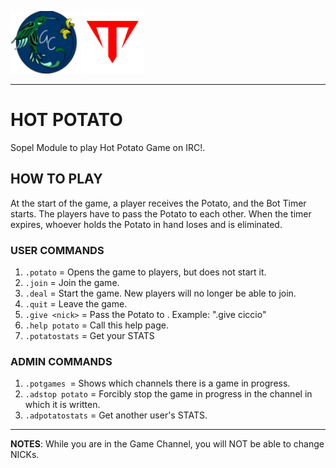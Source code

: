 <img src="https://github.com/giovannetor/Trinacry/blob/main/perlogo_small.png" alt="perlogo" width="110" height="100"> <img src="https://github.com/giovannetor/Trinacry/blob/main/T_LOGO_WHITE.png" alt="TTT_logo_white" width="100" height="100">

---
# HOT POTATO 
Sopel Module to play Hot Potato Game on IRC!.
## HOW TO PLAY 
At the start of the game, a player receives the Potato, and the Bot Timer starts.
The players have to pass the Potato to each other. When the timer expires, whoever holds
the Potato in hand loses and is eliminated.


### USER COMMANDS 
1) `.potato` = Opens the game to players, but does not start it.
2) `.join` = Join the game.
3) `.deal` = Start the game. New players will no longer be able to join.
4) `.quit` = Leave the game.
5) `.give <nick>` = Pass the Potato to <nick>. Example: ".give ciccio"
6) `.help potato` = Call this help page.
7) `.potatostats` = Get your STATS

### ADMIN COMMANDS 
1) `.potgames `= Shows which channels there is a game in progress.
2) `.adstop potato` = Forcibly stop the game in progress in the channel in which it is written.
3) `.adpotatostats` = Get another user's STATS.
--- 
**NOTES**: While you are in the Game Channel, you will NOT be able to change NICKs.